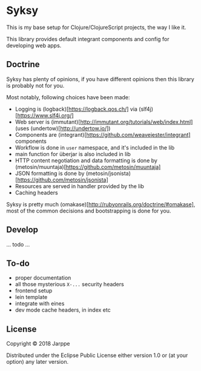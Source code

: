 # Syksy

This is my base setup for Clojure/ClojureScript projects, the way I like it.

This library provides default integrant components and config for developing web apps.

## Doctrine

Syksy has plenty of opinions, if you have different opinions then this
library is probably not for you.

Most notably, following choices have been made:

* Logging is (logback)[https://logback.qos.ch/] via (slf4j)[https://www.slf4j.org/]
* Web server is (immutant)[http://immutant.org/tutorials/web/index.html] (uses (undertow)[http://undertow.io/])
* Components are (integrant)[https://github.com/weavejester/integrant] components
* Workflow is done in `user` namespace, and it's included in the lib
* main function for überjar is also included in lib
* HTTP content negotiation and data formatting is done by (metosin/muuntaja)[https://github.com/metosin/muuntaja]
* JSON formatting is done by (metosin/jsonista)[https://github.com/metosin/jsonista]
* Resources are served in handler provided by the lib
* Caching headers

Syksy is pretty much (omakase)[http://rubyonrails.org/doctrine/#omakase], most of the common decisions
and bootstrapping is done for you.

## Develop

... todo ...

## To-do

* proper documentation
* all those mysterious `X-...` security headers
* frontend setup
* lein template
* integrate with eines
* dev mode cache headers, in index etc

## License

Copyright © 2018 Jarppe

Distributed under the Eclipse Public License either version 1.0 or (at
your option) any later version.
